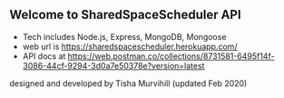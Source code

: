 ## Welcome to SharedSpaceScheduler API


- Tech includes Node.js, Express, MongoDB, Mongoose
- web url is https://sharedspacescheduler.herokuapp.com/
- API docs at https://web.postman.co/collections/8731581-6495f14f-3086-44cf-9294-3d0a7e50378e?version=latest

designed and developed by Tisha Murvihill (updated Feb 2020)
